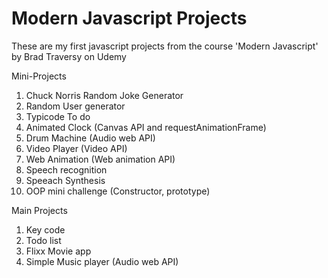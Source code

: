 # Modern Javascript Projects
These are my first javascript projects from the course 'Modern Javascript' by Brad Traversy on Udemy

Mini-Projects
1. Chuck Norris Random Joke Generator 
2. Random User generator
3. Typicode To do
4. Animated Clock (Canvas API and requestAnimationFrame)
5. Drum Machine (Audio web API)
6. Video Player (Video API)
7. Web Animation (Web animation API)
8. Speech recognition 
9. Speeach Synthesis
10. OOP mini challenge (Constructor, prototype)


Main Projects
1. Key code
2. Todo list
3. Flixx Movie app
4. Simple Music player (Audio web API)
